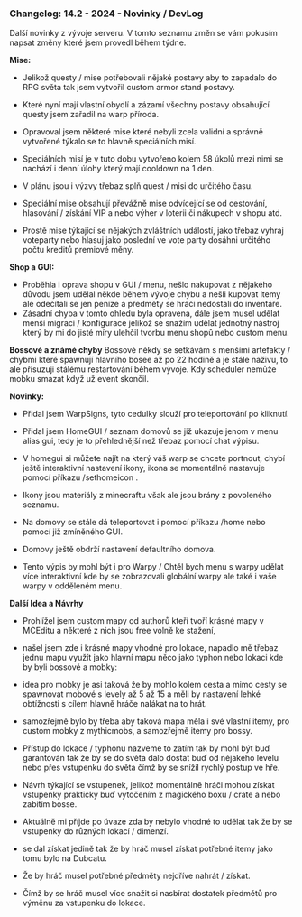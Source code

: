 ### Changelog: 14.2 - 2024 - Novinky / DevLog

Další novinky z vývoje serveru.
V tomto seznamu změn se vám pokusím napsat změny které jsem provedl během týdne.

**Mise:**
- Jelikož questy / mise potřebovali nějaké postavy aby to zapadalo do RPG světa tak jsem vytvořil custom armor stand postavy.
- Které nyní mají vlastní obydlí a zázamí všechny postavy obsahující questy jsem zařadil na warp příroda.

- Opravoval jsem některé mise které nebyli zcela validní a správně vytvořené týkalo se to hlavně speciálních misí.
- Speciálních misí je v tuto dobu vytvořeno kolem 58 úkolů mezi nimi se nachází i denní úlohy který mají cooldown na 1 den.
- V plánu jsou i výzvy třebaz splň quest / misi do určitého času.

- Speciální mise obsahují převážně mise odvícející se od cestování, hlasování / získání VIP a nebo výher v loterii či nákupech v shopu atd.
- Prostě mise týkající se nějakých zvláštních událostí, jako třebaz vyhraj voteparty nebo hlasuj jako poslední ve vote party dosáhni určitého počtu kreditů premiové měny.

**Shop a GUI:**
- Proběhla i oprava shopu v GUI / menu, nešlo nakupovat z nějakého důvodu jsem udělal někde během vývoje chybu a nešli kupovat itemy ale odečítali se jen peníze a předměty se hráči nedostali do inventáře.
- Zásadní chyba v tomto ohledu byla opravena, dále jsem musel udělat menší migraci / konfigurace jelikož se snažím udělat jednotný nástroj který by mi do jisté míry ulehčil tvorbu menu shopů nebo custom menu.

**Bossové a známé chyby**
Bossové někdy se setkávám s menšími artefakty / chybmi které spawnují hlavního bosee až po 22 hodině a je stále naživu, to ale přisuzuji stálému restartování během vývoje.
Kdy scheduler nemůže mobku smazat když už event skončil.

**Novinky:**
- Přidal jsem WarpSigns, tyto cedulky slouží pro teleportování po kliknutí.
- Přidal jsem HomeGUI / seznam domovů se již ukazuje jenom v menu alias gui, tedy je to přehlednější než třebaz pomocí chat výpisu.
- V homegui si můžete najít na který váš warp se chcete portnout, chybí ještě interaktivní nastavení ikony, ikona se momentálně nastavuje pomocí příkazu /sethomeicon <domov> <icon>.
- Ikony jsou materiály z minecraftu však ale jsou brány z povoleného seznamu.
- Na domovy se stále dá teleportovat i pomocí příkazu /home <domov> nebo pomocí již zmíněného GUI.
- Domovy ještě obdrží nastavení defaultního domova.

- Tento výpis by mohl být i pro Warpy / Chtěl bych menu s warpy udělat více interaktivní kde by se zobrazovali globální warpy ale také i vaše warpy v odděleném menu.

**Další Idea a Návrhy**
- Prohlížel jsem custom mapy od authorů kteří tvoří krásné mapy v MCEditu a některé z nich jsou free volně ke stažení, 
- našel jsem zde i krásné mapy vhodné pro lokace, napadlo mě třebaz jednu mapu využít jako hlavní mapu něco jako typhon nebo lokaci kde by byli bossové a mobky:
- idea pro mobky je asi taková že by mohlo kolem cesta a mimo cesty se spawnovat mobové s levely až 5 až 15 a měli by nastavení lehké obtížnosti s cílem hlavně hráče nalákat na to hrát.
- samozřejmě bylo by třeba aby taková mapa měla i své vlastní itemy, pro custom mobky z mythicmobs, a samozřejmě itemy pro bossy.
- Přístup do lokace / typhonu nazveme to zatím tak by mohl být buď garantován tak že by se do světa dalo dostat buď od nějakého levelu nebo přes vstupenku do světa čímž by se snížil rychlý postup ve hře.

- Návrh týkající se vstupenek, jelikož momentálně hráči mohou získat vstupenky prakticky buď vytočením z magického boxu / crate a nebo zabitím bosse. 
- Aktuálně mi příjde po úvaze zda by nebylo vhodné to udělat tak že by se vstupenky do různých lokací / dimenzí.
- se dal získat jedině tak že by hráč musel získat potřebné itemy jako tomu bylo na Dubcatu.
- Že by hráč musel potřebné předměty nejdříve nahrát / získat. 
- Čímž by se hráč musel více snažit si nasbírat dostatek předmětů pro výměnu za vstupenku do lokace.
